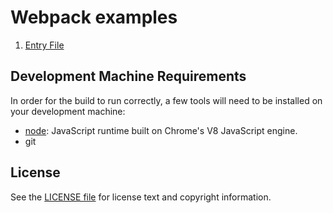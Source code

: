 Webpack examples
================

1. [Entry File](https://github.com/ymedlop-sandbox/webpack/tree/master/basic)


Development Machine Requirements
--------------------------------

In order for the build to run correctly, a few tools will need to be installed on your
development machine:

* [node](https://nodejs.org/en/): JavaScript runtime built on Chrome's V8 JavaScript engine.
* git

License
-------

See the [LICENSE file](LICENSE) for license text and copyright information.
